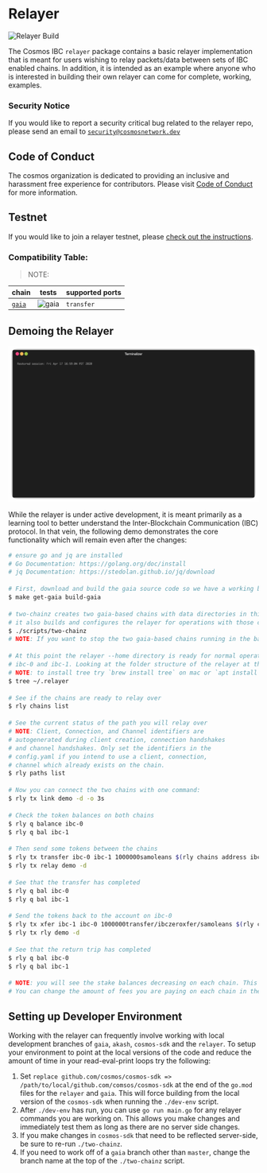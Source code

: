 # Relayer

![Relayer Build](https://github.com/cosmos/relayer/workflows/Build%20then%20run%20CI%20Chains/badge.svg)

The Cosmos IBC `relayer` package contains a basic relayer implementation that is
meant for users wishing to relay packets/data between sets of IBC enabled chains.
In addition, it is intended as an example where anyone who is interested in building 
their own relayer can come for complete, working, examples.

### Security Notice

If you would like to report a security critical bug related to the relayer repo, please send an email to [`security@cosmosnetwork.dev`](mailto:security@cosmosnetwork.dev)

## Code of Conduct

The cosmos organization is dedicated to providing an inclusive and harassment free experience for contributors. Please visit [Code of Conduct](CODE_OF_CONDUCT.md) for more information.

## Testnet

If you would like to join a relayer testnet, please [check out the instructions](./testnets/README.md).

### Compatibility Table:

> NOTE: 

| chain | tests | supported ports |
|-------|--------|----------------|
| [`gaia`](https://github.com/cosmos/gaia) | ![gaia](https://github.com/cosmos/relayer/workflows/TESTING%20-%20gaia%20to%20gaia%20integration/badge.svg) | `transfer` |

## Demoing the Relayer

![Demo](./docs/images/demo.gif)

While the relayer is under active development, it is meant primarily as a learning tool to better understand the Inter-Blockchain Communication (IBC) protocol. In that vein, the following demo demonstrates the core functionality which will remain even after the changes:

```bash
# ensure go and jq are installed 
# Go Documentation: https://golang.org/doc/install
# jq Documentation: https://stedolan.github.io/jq/download

# First, download and build the gaia source code so we have a working blockchain to test against
$ make get-gaia build-gaia

# two-chainz creates two gaia-based chains with data directories in this repo
# it also builds and configures the relayer for operations with those chains
$ ./scripts/two-chainz
# NOTE: If you want to stop the two gaia-based chains running in the background use `killall gaiad`

# At this point the relayer --home directory is ready for normal operations between
# ibc-0 and ibc-1. Looking at the folder structure of the relayer at this point is helpful
# NOTE: to install tree try `brew install tree` on mac or `apt install tree` on linux
$ tree ~/.relayer

# See if the chains are ready to relay over
$ rly chains list

# See the current status of the path you will relay over
# NOTE: Client, Connection, and Channel identifiers are 
# autogenerated during client creation, connection handshakes
# and channel handshakes. Only set the identifiers in the
# config.yaml if you intend to use a client, connection,
# channel which already exists on the chain.
$ rly paths list

# Now you can connect the two chains with one command:
$ rly tx link demo -d -o 3s

# Check the token balances on both chains
$ rly q balance ibc-0
$ rly q bal ibc-1

# Then send some tokens between the chains
$ rly tx transfer ibc-0 ibc-1 1000000samoleans $(rly chains address ibc-1)
$ rly tx relay demo -d

# See that the transfer has completed
$ rly q bal ibc-0
$ rly q bal ibc-1

# Send the tokens back to the account on ibc-0
$ rly tx xfer ibc-1 ibc-0 1000000transfer/ibczeroxfer/samoleans $(rly ch addr ibc-0)
$ rly tx rly demo -d

# See that the return trip has completed
$ rly q bal ibc-0
$ rly q bal ibc-1

# NOTE: you will see the stake balances decreasing on each chain. This is to pay for fees
# You can change the amount of fees you are paying on each chain in the configuration.
```

## Setting up Developer Environment

Working with the relayer can frequently involve working with local development branches of `gaia`, `akash`, `cosmos-sdk` and the `relayer`. To setup your environment to point at the local versions of the code and reduce the amount of time in your read-eval-print loops try the following:

1. Set `replace github.com/cosmos/cosmos-sdk => /path/to/local/github.com/comsos/cosmos-sdk` at the end of the `go.mod` files for the `relayer` and `gaia`. This will force building from the local version of the `cosmos-sdk` when running the `./dev-env` script.
2. After `./dev-env` has run, you can use `go run main.go` for any relayer commands you are working on. This allows you make changes and immediately test them as long as there are no server side changes.
3. If you make changes in `cosmos-sdk` that need to be reflected server-side, be sure to re-run `./two-chainz`.
4. If you need to work off of a `gaia` branch other than `master`, change the branch name at the top of the `./two-chainz` script.
